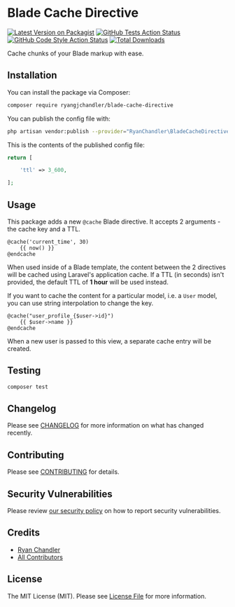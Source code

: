 # Blade Cache Directive

[![Latest Version on Packagist](https://img.shields.io/packagist/v/ryangjchandler/blade-cache-directive.svg?style=flat-square)](https://packagist.org/packages/ryangjchandler/blade-cache-directive)
[![GitHub Tests Action Status](https://img.shields.io/github/workflow/status/ryangjchandler/blade-cache-directive/run-tests?label=tests)](https://github.com/ryangjchandler/blade-cache-directive/actions?query=workflow%3Arun-tests+branch%3Amain)
[![GitHub Code Style Action Status](https://img.shields.io/github/workflow/status/ryangjchandler/blade-cache-directive/Check%20&%20fix%20styling?label=code%20style)](https://github.com/ryangjchandler/blade-cache-directive/actions?query=workflow%3A"Check+%26+fix+styling"+branch%3Amain)
[![Total Downloads](https://img.shields.io/packagist/dt/ryangjchandler/blade-cache-directive.svg?style=flat-square)](https://packagist.org/packages/ryangjchandler/blade-cache-directive)

Cache chunks of your Blade markup with ease.

## Installation

You can install the package via Composer:

```bash
composer require ryangjchandler/blade-cache-directive
```

You can publish the config file with:
```bash
php artisan vendor:publish --provider="RyanChandler\BladeCacheDirective\BladeCacheDirectiveServiceProvider" --tag="blade-cache-directive-config"
```

This is the contents of the published config file:

```php
return [

    'ttl' => 3_600,

];
```

## Usage

This package adds a new `@cache` Blade directive. It accepts 2 arguments - the cache key and a TTL.

```blade
@cache('current_time', 30)
    {{ now() }}
@endcache
```

When used inside of a Blade template, the content between the 2 directives will be cached using Laravel's application cache. If a TTL (in seconds) isn't provided, the default TTL of **1 hour** will be used instead.

If you want to cache the content for a particular model, i.e. a `User` model, you can use string interpolation to change the key.

```blade
@cache("user_profile_{$user->id}")
    {{ $user->name }}
@endcache
```

When a new user is passed to this view, a separate cache entry will be created.

## Testing

```bash
composer test
```

## Changelog

Please see [CHANGELOG](CHANGELOG.md) for more information on what has changed recently.

## Contributing

Please see [CONTRIBUTING](.github/CONTRIBUTING.md) for details.

## Security Vulnerabilities

Please review [our security policy](../../security/policy) on how to report security vulnerabilities.

## Credits

- [Ryan Chandler](https://github.com/ryangjchandler)
- [All Contributors](../../contributors)

## License

The MIT License (MIT). Please see [License File](LICENSE.md) for more information.

